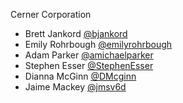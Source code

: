 
Cerner Corporation

- Brett Jankord [@bjankord]
- Emily Rohrbough [@emilyrohrbough]
- Adam Parker [@amichaelparker]
- Stephen Esser [@StephenEsser]
- Dianna McGinn [@DMcginn]
- Jaime Mackey [@jmsv6d]

[@bjankord]: https://github.com/bjankord
[@emilyrohrbough]: https://github.com/emilyrohrbough
[@amichaelparker]: https://github.com/amichaelparker
[@StephenEsser]: https://github.com/StephenEsser
[@DMcginn]: https://github.com/DMcginn
[@jmsv6d]: https://github.com/jmsv6d